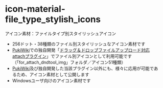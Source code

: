 # icon-material-file_type_stylish_icons

アイコン素材：ファイルタイプ別スタイリッシュアイコン

- 256ドット・38種類のファイル別スタイリッシュなアイコン素材です
- [PukiWiki](https://ja.wikipedia.org/wiki/PukiWiki)での独自開発「[ドラッグ＆ドロップファイルアップロード対応attachプラグイン](https://github.com/dajya-ranger/pukiwiki-plugin-attach_jquery_file_upload)」でファイル別アイコンとして利用可能です（「for_attach_dndtool_img」フォルダ／アイコン51種類）
- [PukiWiki](https://ja.wikipedia.org/wiki/PukiWiki)及び独自開発した当該プラグイン以外にも、様々に応用が可能であるため、アイコン素材として公開します
- Windowsユーザ向けのアイコン素材です
